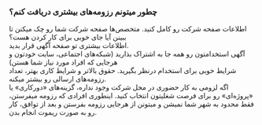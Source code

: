 
### چطور میتونم رزومه‌های بیشتری دریافت کنم؟ ###
اطلاعات صفحه شرکت رو کامل کنید. متخصص‌ها صفحه شرکت شما رو چک میکنن تا ببینن آیا جای خوبی برای کار کردن هست؟  
اطلاعات بیشتری تو صفحه آگهی قرار بدید.  
آگهی استخدامتون رو همه جا به اشتراک بذارید (شبکه‌های اجتماعی، سایت خودتون و هرجایی که افراد مورد نیاز شما هستن)  
شرایط خوبی برای استخدام درنظر بگیرید. حقوق بالاتر و شرایط کاری بهتر، تعداد رزومه‌های ارسالی رو بیشتر میکنه.  
اگه لزومی به کار حضوری در محل شرکت وجود نداره، گزینه‌های «دورکاری» یا «پروژه‌ای» رو برای فرصت شغلیتون انتخاب کنید. اینطوری افرادی که رزومه میفرستن، فقط محدود به شهر شما نمیشن و میتونن از هرجایی رزومه بفرستن و بعد از توافق، کار رو به صورت ریموت انجام بدن.
